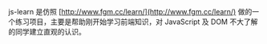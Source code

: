 js-learn 是仿照 [http://www.fgm.cc/learn/](http://www.fgm.cc/learn/) 做的一个练习项目，主要是帮助刚开始学习前端知识，对 JavaScript 及 DOM 不大了解的同学建立直观的认识。
